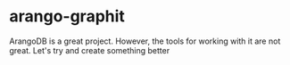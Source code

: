 # arango-graphit
ArangoDB is a great project. However, the tools for working with it are not great. Let's try and create something better
